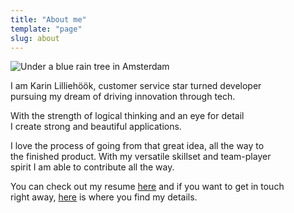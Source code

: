 ```yaml
---
title: "About me"
template: "page"
slug: about
---
```

<img class='home-bg' alt="Under a blue rain tree in Amsterdam" src="/media/blue-rain-amsterdam.JPG">


I am Karin Lilliehöök, customer service star turned developer <br>pursuing my dream of driving innovation through tech.

With the strength of logical thinking and an eye for detail <br>I create strong and beautiful applications.

I love the process of going from that great idea, all the way to <br>the finished product. With my versatile skillset and team-player <br>spirit I am able to contribute all the way.

You can check out my resume [here](experience "Karin's resume") and if you want to get in touch <br>right away, [here](contact "Karin's details") is where you find my details.


